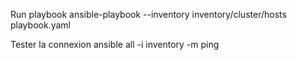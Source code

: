
Run playbook
ansible-playbook --inventory inventory/cluster/hosts playbook.yaml

Tester la connexion
ansible all -i inventory -m ping

